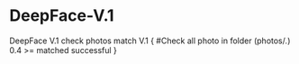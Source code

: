 # DeepFace-V.1
DeepFace V.1 check photos match
V.1 {
#Check all photo in folder (photos/*.*)
0.4 >= matched successful 
}
